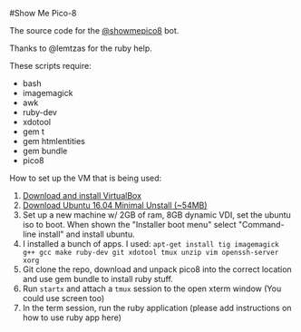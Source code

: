 #Show Me Pico-8

The source code for the [@showmepico8](http://twitter.com/showmepico8) bot.

Thanks to @lemtzas for the ruby help.

These scripts require:
* bash
* imagemagick
* awk
* ruby-dev
* xdotool
* gem t
* gem htmlentities
* gem bundle
* pico8

How to set up the VM that is being used:

1. [Download and install VirtualBox](https://www.virtualbox.org/wiki/Downloads)
2. [Download Ubuntu 16.04 Minimal Unstall (~54MB)](http://archive.ubuntu.com/ubuntu/dists/xenial/main/installer-amd64/current/images/netboot/mini.iso)
3. Set up a new machine w/ 2GB of ram, 8GB dynamic VDI, set the ubuntu iso to boot. When shown the "Installer boot menu" select "Command-line install" and install ubuntu.
4. I installed a bunch of apps. I used: `apt-get install tig imagemagick g++ gcc make ruby-dev git xdotool tmux unzip vim openssh-server xorg `
5. Git clone the repo, download and unpack pico8 into the correct location and use gem bundle to install ruby stuff.
6. Run `startx` and attach a `tmux` session to the open xterm window (You could use screen too)
7. In the term session, run the ruby application (please add instructions on how to use ruby app here)
